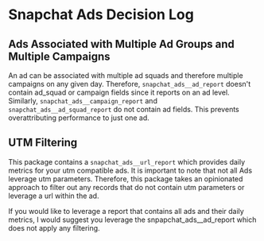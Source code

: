 # Snapchat Ads Decision Log
## Ads Associated with Multiple Ad Groups and Multiple Campaigns
An ad can be associated with multiple ad squads and therefore multiple campaigns on any given day. Therefore, `snapchat_ads__ad_report` doesn't contain ad_squad or campaign fields since it reports on an ad level. Similarly, `snapchat_ads__campaign_report` and `snapchat_ads__ad_squad_report` do not contain ad fields. This prevents overattributing performance to just one ad.

## UTM Filtering
This package contains a `snapchat_ads__url_report` which provides daily metrics for your utm compatible ads. It is important to note that not all Ads leverage utm parameters. Therefore, this package takes an opinionated approach to filter out any records that do not contain utm parameters or leverage a url within the ad.

If you would like to leverage a report that contains all ads and their daily metrics, I would suggest you leverage the snpapchat_ads__ad_report which does not apply any filtering.